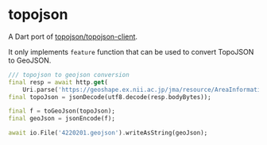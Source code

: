 # topojson

A Dart port of [topojson/topojson-client](https://github.com/topojson/topojson-client).

It only implements `feature` function that can be used to convert TopoJSON to GeoJSON.

```dart
/// topojson to geojson conversion
final resp = await http.get(
    Uri.parse('https://geoshape.ex.nii.ac.jp/jma/resource/AreaInformationCity_landslide/20210518/4220201.topojson'));
final topoJson = jsonDecode(utf8.decode(resp.bodyBytes));

final f = toGeoJson(topoJson);
final geoJson = jsonEncode(f);

await io.File('4220201.geojson').writeAsString(geoJson);
```
